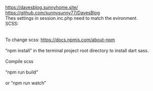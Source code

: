 https://davesblog.sunnyhome.site/
<br>
https://github.com/sunnysunny77/DavesBlog
<br>
Thes settings in session.inc.php need to match the evironment.
<br>
SCSS:
<br>
<br>
<br>
To change scss: https://docs.npmjs.com/about-npm 
<br>
<br>
“npm install” in the terminal project root directory to install dart sass.
<br>
<br>
Compile scss
<br>
<br>
“npm run build”
<br>
<br>
or “npm run watch”
